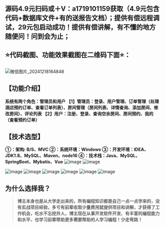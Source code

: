 ## 源码4.9元扫码或＋V：a1719101159获取（4.9元包含代码+数据库文件+有的送报告文档）；提供有偿远程调试，29元包启动成功！提供有偿讲解，有不懂的地方随便问！问到会为止；
## ⭐代码截图、功能效果截图在二维码下面⭐：
### 
![微信图片_20241218164848](https://github.com/user-attachments/assets/646b2784-afb8-47ee-a4d4-5ccc9f96b331)


## 【功能介绍】
**系统有两个角色：管理员和用户
【1】管理员：登录、用户管理、订单管理（处理酒店预约订单、查看订单列表）、房间管理（房间列表、详情查询、添加房间、修改房间）、评论列表
【2】用户：注册、登录、查询空余房间、房间预约、我的（查看预约订单）**
## 【技术选型】
**①：架构: B/S、MVC
②：系统环境：Windows
③：开发环境：IDEA、JDK1.8、MySQL、Maven、node16
④：技术栈：Java、MySQL、SpringBoot、Mybatis、Vue**
![image](https://github.com/user-attachments/assets/24ef8015-5a8e-433b-a38c-60e4453ba652)
![image](https://github.com/user-attachments/assets/dc004913-111a-4b87-b033-3de13c82f5e8)

![image](https://github.com/user-attachments/assets/b20a0d62-c018-469c-8edd-9443142d5d0a)
![image](https://github.com/user-attachments/assets/f09ec293-fce7-4856-833a-516820d0ea00)
![image](https://github.com/user-attachments/assets/f44eb4d9-3f22-4fa4-97c0-f15f7053ea6e)
![image](https://github.com/user-attachments/assets/e2b04538-5d95-4332-9ccb-4a15c6c203f0)
![image](https://github.com/user-attachments/assets/5daddc70-25be-4b16-9377-0c37d0ddb0e2)
![image](https://github.com/user-attachments/assets/89d0aae7-a258-474d-aaff-4d16729c0438)

## 为什么选择我？

> **博主本身也是从大学走出来的，所有编程知识都是自己一点一点学来的，没有实战项目经验，多亏有前辈收取少量费用就提供项目和讲解，才获得了工作机会，吃水不忘挖井人，博主现在从事开发软件开发、有丰富的编程能力和水平、也学习前辈帮助更多需要帮助的人学习编程！少走弯路！**

